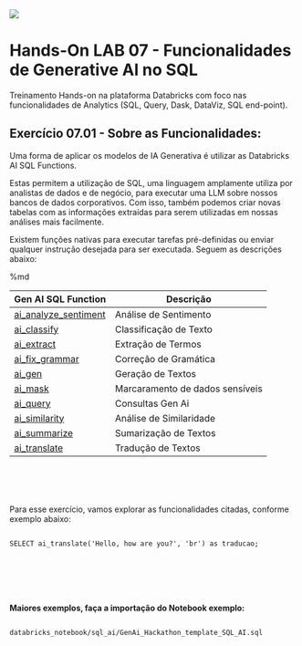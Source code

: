 <img src="https://raw.githubusercontent.com/Databricks-BR/lab_sql/main/images/header_handson_sql.png">

# Hands-On LAB 07 - Funcionalidades de Generative AI no SQL

Treinamento Hands-on na plataforma Databricks com foco nas funcionalidades de Analytics (SQL, Query, Dask, DataViz, SQL end-point).


## Exercício 07.01 - Sobre as Funcionalidades:


Uma forma de aplicar os modelos de IA Generativa é utilizar as Databricks AI SQL Functions.

Estas permitem a utilização de SQL, uma linguagem amplamente utiliza por analistas de dados e de negócio, para executar uma LLM sobre nossos bancos de dados corporativos. Com isso, também podemos criar novas tabelas com as informações extraídas para serem utilizadas em nossas análises mais facilmente.

Existem funções nativas para executar tarefas pré-definidas ou enviar qualquer instrução desejada para ser executada. Seguem as descrições abaixo:


%md

| Gen AI SQL Function | Descrição |
| -- | -- |
| [ai_analyze_sentiment](https://docs.databricks.com/pt/sql/language-manual/functions/ai_analyze_sentiment.html) | Análise de Sentimento |
| [ai_classify](https://docs.databricks.com/pt/sql/language-manual/functions/ai_classify.html) | Classificação de Texto |
| [ai_extract](https://docs.databricks.com/pt/sql/language-manual/functions/ai_extract.html) | Extração de Termos |
| [ai_fix_grammar](https://docs.databricks.com/pt/sql/language-manual/functions/ai_fix_grammar.html) | Correção de Gramática |
| [ai_gen](https://docs.databricks.com/pt/sql/language-manual/functions/ai_gen.html) | Geração de Textos | 
| [ai_mask](https://docs.databricks.com/pt/sql/language-manual/functions/ai_mask.html) | Marcaramento de dados sensíveis |
| [ai_query](https://docs.databricks.com/pt/sql/language-manual/functions/ai_query.html) | Consultas Gen Ai |
| [ai_similarity](https://docs.databricks.com/pt/sql/language-manual/functions/ai_similarity.html) | Análise de Similaridade |
| [ai_summarize](https://docs.databricks.com/pt/sql/language-manual/functions/ai_summarize.html) | Sumarização de Textos |
| [ai_translate](https://docs.databricks.com/pt/sql/language-manual/functions/ai_translate.html) | Tradução de Textos |


</br></br></br></br>
Para esse exercício, vamos explorar as funcionalidades citadas,  conforme exemplo abaixo:


``` md

SELECT ai_translate('Hello, how are you?', 'br') as traducao;


```

</br></br>
</br></br>

**Maiores exemplos, faça a importação do Notebook exemplo:**

``` md

databricks_notebook/sql_ai/GenAi_Hackathon_template_SQL_AI.sql

```
